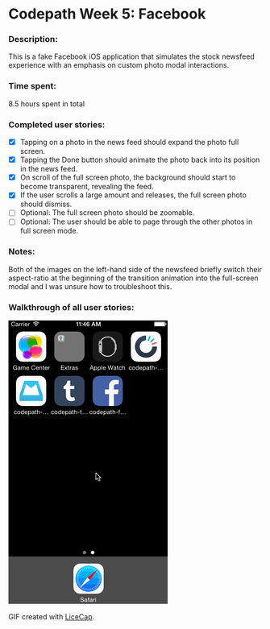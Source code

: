 # Codepath Week 5: Facebook

### Description:
This is a fake Facebook iOS application that simulates the stock newsfeed experience with an emphasis on custom photo modal interactions.

### Time spent:
8.5 hours spent in total

### Completed user stories:
 * [x] Tapping on a photo in the news feed should expand the photo full screen.
 * [x] Tapping the Done button should animate the photo back into its position in the news feed.
 * [x] On scroll of the full screen photo, the background should start to become transparent, revealing the feed.
 * [x] If the user scrolls a large amount and releases, the full screen photo should dismiss.
 * [ ] Optional: The full screen photo should be zoomable.
 * [ ] Optional: The user should be able to page through the other photos in full screen mode.
 
### Notes:
Both of the images on the left-hand side of the newsfeed briefly switch their aspect-ratio at the beginning of the transition animation into the full-screen modal and I was unsure how to troubleshoot this.

### Walkthrough of all user stories:
![Video Walkthrough](doogFacebook.gif)

GIF created with [LiceCap](http://www.cockos.com/licecap/).